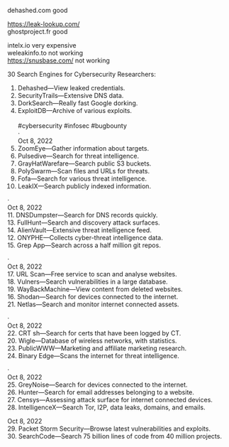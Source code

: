 dehashed.com good  <br> 
 
https://leak-lookup.com/ <br>
ghostproject.fr    good <br>    


intelx.io   very expensive <br>
weleakinfo.to not working <br>
https://snusbase.com/  not working <br>


30 Search Engines for Cybersecurity Researchers:

1. Dehashed—View leaked credentials. 	<br>
2. SecurityTrails—Extensive DNS data.	<br>
3. DorkSearch—Really fast Google dorking.	<br>
4. ExploitDB—Archive of various exploits.	<br>
	<br>
#cybersecurity #infosec #bugbounty	<br>·	<br>
Oct 8, 2022	<br>
5. ZoomEye—Gather information about targets.	<br>
6. Pulsedive—Search for threat intelligence.	<br>
7. GrayHatWarefare—Search public S3 buckets.	<br>
8. PolySwarm—Scan files and URLs for threats.	<br>
9. Fofa—Search for various threat intelligence.	<br>
10. LeakIX—Search publicly indexed information.	<br>

·	<br>
Oct 8, 2022	<br>
11. DNSDumpster—Search for DNS records quickly.	<br>
13. FullHunt—Search and discovery attack surfaces.	<br>
14. AlienVault—Extensive threat intelligence feed.	<br>
12. ONYPHE—Collects cyber-threat intelligence data.	<br>
15. Grep App—Search across a half million git repos.	<br>

·	<br>
Oct 8, 2022	<br>
17. URL Scan—Free service to scan and analyse websites.	<br>
18. Vulners—Search vulnerabilities in a large database.	<br>
19. WayBackMachine—View content from deleted websites.	<br>
16. Shodan—Search for devices connected to the internet.	<br>
21. Netlas—Search and monitor internet connected assets.	<br>

·	<br>
Oct 8, 2022	<br>
22. CRT sh—Search for certs that have been logged by CT.	<br>
20. Wigle—Database of wireless networks, with statistics.	<br>
23. PublicWWW—Marketing and affiliate marketing research.	<br>
24. Binary Edge—Scans the internet for threat intelligence.	<br>

·	<br>
Oct 8, 2022	<br>
25. GreyNoise—Search for devices connected to the internet.	<br>
26. Hunter—Search for email addresses belonging to a website.	<br>
27. Censys—Assessing attack surface for internet connected devices.	<br>
28. IntelligenceX—Search Tor, I2P, data leaks, domains, and emails.	<br>

Oct 8, 2022	<br>
29. Packet Storm Security—Browse latest vulnerabilities and exploits.	<br>
30. SearchCode—Search 75 billion lines of code from 40 million projects.	<br>
